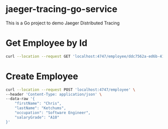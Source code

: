 # jaeger-tracing-go-service
This is a Go project to demo Jaeger Distributed Tracing

# Get Employee by Id
```bash
curl --location --request GET 'localhost:4747/employee/ddc7562a-ed6b-4148-836e-712dd13dfb1f'
```

# Create Employee
```bash
curl --location --request POST 'localhost:4747/employee' \
--header 'Content-Type: application/json' \
--data-raw '{
	"firstName": "Chris",
	"lastName": "Ketchums",
	"occupation": "Software Engineer",
	"salaryGrade": "A10"
}'
```